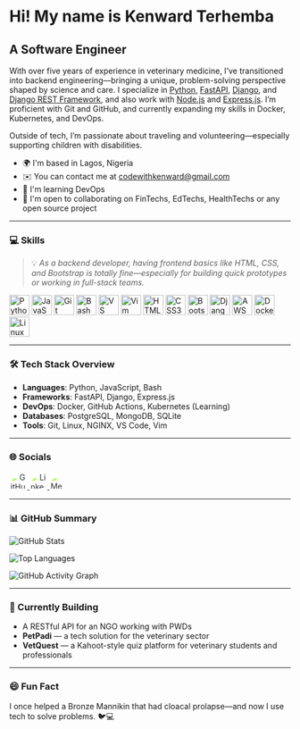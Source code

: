 # Hi! My name is Kenward Terhemba

## A Software Engineer

With over five years of experience in veterinary medicine, I’ve transitioned into backend engineering—bringing a unique, problem-solving perspective shaped by science and care. I specialize in [Python](https://www.python.org/), [FastAPI](https://fastapi.tiangolo.com/), [Django](https://www.djangoproject.com/), and [Django REST Framework](https://www.django-rest-framework.org/), and also work with [Node.js](https://nodejs.org/) and [Express.js](https://expressjs.com/). I’m proficient with Git and GitHub, and currently expanding my skills in Docker, Kubernetes, and DevOps.

Outside of tech, I’m passionate about traveling and volunteering—especially supporting children with disabilities.

- 🌍 I'm based in Lagos, Nigeria  
- ✉️ You can contact me at [codewithkenward@gmail.com](mailto:codewithkenward@gmail.com)  
- 🧠 I'm learning DevOps  
- 🤝 I'm open to collaborating on FinTechs, EdTechs, HealthTechs or any open source project  

---

### 💻 Skills

> 💡 *As a backend developer, having frontend basics like HTML, CSS, and Bootstrap is totally fine—especially for building quick prototypes or working in full-stack teams.*

<p align="left">
  <a href="https://www.python.org/" target="_blank"><img src="https://raw.githubusercontent.com/danielcranney/readme-generator/main/public/icons/skills/python-colored.svg" width="36" height="36" alt="Python" /></a>
  <a href="https://developer.mozilla.org/en-US/docs/Web/JavaScript" target="_blank"><img src="https://raw.githubusercontent.com/danielcranney/readme-generator/main/public/icons/skills/javascript-colored.svg" width="36" height="36" alt="JavaScript" /></a>
  <a href="https://git-scm.com/" target="_blank"><img src="https://raw.githubusercontent.com/danielcranney/readme-generator/main/public/icons/skills/git-colored.svg" width="36" height="36" alt="Git" /></a>
  <a href="https://www.gnu.org/software/bash/" target="_blank"><img src="https://raw.githubusercontent.com/danielcranney/readme-generator/main/public/icons/skills/gnubash.svg" width="36" height="36" alt="Bash" /></a>
  <a href="https://code.visualstudio.com/" target="_blank"><img src="https://raw.githubusercontent.com/danielcranney/readme-generator/main/public/icons/skills/visualstudiocode.svg" width="36" height="36" alt="VS Code" /></a>
  <a href="https://www.vim.org/" target="_blank"><img src="https://raw.githubusercontent.com/danielcranney/readme-generator/main/public/icons/skills/vim.svg" width="36" height="36" alt="Vim" /></a>
  <a href="https://developer.mozilla.org/en-US/docs/Glossary/HTML5" target="_blank"><img src="https://raw.githubusercontent.com/danielcranney/readme-generator/main/public/icons/skills/html5-colored.svg" width="36" height="36" alt="HTML5" /></a>
  <a href="https://www.w3.org/TR/CSS/#css" target="_blank"><img src="https://raw.githubusercontent.com/danielcranney/readme-generator/main/public/icons/skills/css3-colored.svg" width="36" height="36" alt="CSS3" /></a>
  <a href="https://getbootstrap.com/" target="_blank"><img src="https://raw.githubusercontent.com/danielcranney/readme-generator/main/public/icons/skills/bootstrap-colored.svg" width="36" height="36" alt="Bootstrap" /></a>
  <a href="https://www.djangoproject.com/" target="_blank"><img src="https://raw.githubusercontent.com/danielcranney/readme-generator/main/public/icons/skills/django-colored.svg" width="36" height="36" alt="Django" /></a>
  <a href="https://aws.amazon.com" target="_blank"><img src="https://raw.githubusercontent.com/danielcranney/readme-generator/main/public/icons/skills/aws-colored.svg" width="36" height="36" alt="AWS" /></a>
  <a href="https://www.docker.com/" target="_blank"><img src="https://raw.githubusercontent.com/danielcranney/readme-generator/main/public/icons/skills/docker-colored.svg" width="36" height="36" alt="Docker" /></a>
  <a href="https://www.linux.org" target="_blank"><img src="https://raw.githubusercontent.com/danielcranney/readme-generator/main/public/icons/skills/linux-colored.svg" width="36" height="36" alt="Linux" /></a>
</p>

---

### 🛠️ Tech Stack Overview

- **Languages**: Python, JavaScript, Bash  
- **Frameworks**: FastAPI, Django, Express.js  
- **DevOps**: Docker, GitHub Actions, Kubernetes (Learning)  
- **Databases**: PostgreSQL, MongoDB, SQLite  
- **Tools**: Git, Linux, NGINX, VS Code, Vim  

---

### 🌐 Socials

<p align="left">
  <a href="https://github.com/Kenward-dev" target="_blank">
    <img src="https://raw.githubusercontent.com/danielcranney/readme-generator/main/public/icons/socials/github.svg" width="32" height="32" alt="GitHub" style="filter: brightness(200%)" />
  </a>
  <a href="https://www.linkedin.com/in/kenwardterhemba" target="_blank">
    <img src="https://raw.githubusercontent.com/danielcranney/readme-generator/main/public/icons/socials/linkedin.svg" width="32" height="32" alt="LinkedIn" style="filter: brightness(200%)" />
  </a>
  <a href="https://medium.com/@kenwardterhemba" target="_blank">
    <img src="https://raw.githubusercontent.com/danielcranney/readme-generator/main/public/icons/socials/medium.svg" width="32" height="32" alt="Medium" style="filter: brightness(200%)" />
  </a>
</p>

---

### 📊 GitHub Summary

<p align="left">
  <img src="https://github-profile-summary-cards.vercel.app/api/cards/profile-details?username=Kenward-dev&theme=github_dark" alt="GitHub Stats" />
</p>

<p align="left">
  <img src="https://github-readme-stats.vercel.app/api/top-langs/?username=Kenward-dev&langs_count=10&title_color=0891b2&text_color=ffffff&icon_color=0891b2&bg_color=1c1917&hide_border=true&locale=en&custom_title=Top%20Languages" alt="Top Languages" />
</p>

<p align="left">
  <img src="https://github-readme-activity-graph.cyclic.app/graph?username=Kenward-dev&bg_color=1c1917&color=ffffff&line=0891b2&point=ffffff&area_color=1c1917&area=true&hide_border=true&custom_title=GitHub%20Activity%20Graph" alt="GitHub Activity Graph" />
</p>

---

### 🚀 Currently Building

- A RESTful API for an NGO working with PWDs  
- **PetPadi** — a tech solution for the veterinary sector  
- **VetQuest** — a Kahoot-style quiz platform for veterinary students and professionals  

---

### 😄 Fun Fact

I once helped a Bronze Mannikin that had cloacal prolapse—and now I use tech to solve problems. 🐦💻
